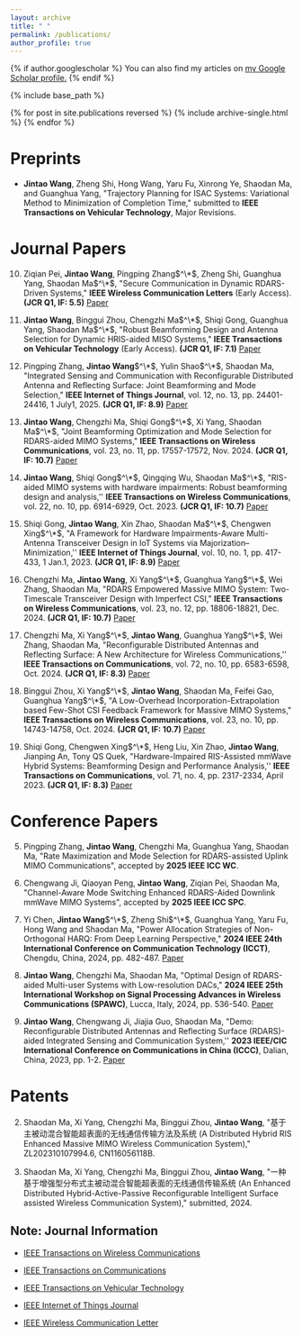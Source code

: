 ```yaml
---
layout: archive
title: " "
permalink: /publications/
author_profile: true
---
```


{% if author.googlescholar %}
  You can also find my articles on <u><a href="{{author.googlescholar}}">my Google Scholar profile</a>.</u>
{% endif %}

{% include base_path %}

{% for post in site.publications reversed %}
  {% include archive-single.html %}
{% endfor %}

# Preprints



- **Jintao Wang**, Zheng Shi, Hong Wang, Yaru Fu, Xinrong Ye, Shaodan Ma, and Guanghua Yang, "Trajectory Planning for ISAC Systems: Variational
Method to Minimization of Completion Time," submitted to **IEEE Transactions on Vehicular Technology**, Major Revisions. 






# Journal Papers

10. Ziqian Pei, **Jintao Wang**, Pingping Zhang$^\*$, Zheng Shi, Guanghua Yang, Shaodan Ma$^\*$, "Secure Communication in Dynamic RDARS-Driven Systems," **IEEE Wireless Communication Letters** (Early Access). **(JCR Q1, IF: 5.5)** [Paper](https://ieeexplore.ieee.org/document/11004011)

9. **Jintao Wang**, Binggui Zhou, Chengzhi Ma$^\*$, Shiqi Gong, Guanghua Yang, Shaodan Ma$^\*$, "Robust Beamforming Design and Antenna Selection for Dynamic HRIS-aided MISO Systems," **IEEE Transactions on Vehicular Technology** (Early Access).  **(JCR Q1, IF: 7.1)** [Paper](https://ieeexplore.ieee.org/abstract/document/10981669)

6. Pingping Zhang, **Jintao Wang**$^\*$, Yulin Shao$^\*$, Shaodan Ma, "Integrated Sensing and Communication with Reconfigurable Distributed Antenna and Reflecting Surface: Joint Beamforming and Mode Selection," **IEEE Internet of Things Journal**, vol. 12, no. 13, pp. 24401-24416, 1 July1, 2025. **(JCR Q1, IF: 8.9)** [Paper](https://ieeexplore.ieee.org/abstract/document/10938954)

8. **Jintao Wang**, Chengzhi Ma, Shiqi Gong$^\*$, Xi Yang, Shaodan Ma$^\*$, "Joint Beamforming Optimization and Mode Selection for RDARS-aided MIMO Systems," **IEEE Transactions on Wireless Communications**, vol. 23, no. 11, pp. 17557-17572, Nov. 2024. **(JCR Q1, IF: 10.7)** [Paper](https://ieeexplore.ieee.org/document/10705003)

7. **Jintao Wang**, Shiqi Gong$^\*$, Qingqing Wu, Shaodan Ma$^\*$, "RIS-aided MIMO systems with hardware impairments: Robust beamforming design and analysis,'' **IEEE Transactions on Wireless Communications**, vol. 22, no. 10, pp. 6914-6929, Oct. 2023. **(JCR Q1, IF: 10.7)** [Paper](https://ieeexplore.ieee.org/abstract/document/10056867)



5. Shiqi Gong, **Jintao Wang**, Xin Zhao, Shaodan Ma$^\*$, Chengwen Xing$^\*$, "A Framework for Hardware Impairments-Aware Multi-Antenna Transceiver Design in IoT Systems via Majorization–Minimization,'' **IEEE Internet of Things Journal**, vol. 10, no. 1, pp. 417-433, 1 Jan.1, 2023. **(JCR Q1, IF: 8.9)** [Paper](https://ieeexplore.ieee.org/abstract/document/9867975)

4. Chengzhi Ma, **Jintao Wang**, Xi Yang$^\*$, Guanghua Yang$^\*$, Wei Zhang, Shaodan Ma, "RDARS Empowered Massive MIMO System: Two-Timescale Transceiver Design with Imperfect CSI," **IEEE Transactions on Wireless Communications**, vol. 23, no. 12, pp. 18806-18821, Dec. 2024. **(JCR Q1, IF: 10.7)** [Paper](https://ieeexplore.ieee.org/document/10729705)

3. Chengzhi Ma, Xi Yang$^\*$, **Jintao Wang**, Guanghua Yang$^\*$, Wei Zhang, Shaodan Ma, "Reconfigurable Distributed Antennas and Reflecting Surface: A New Architecture for Wireless Communications,'' **IEEE Transactions on Communications**, vol. 72, no. 10, pp. 6583-6598, Oct. 2024. **(JCR Q1, IF: 8.3)** [Paper](https://ieeexplore.ieee.org/abstract/document/10530348)

2. Binggui Zhou, Xi Yang$^\*$, **Jintao Wang**, Shaodan Ma, Feifei Gao, Guanghua Yang$^\*$, "A Low-Overhead Incorporation-Extrapolation based Few-Shot CSI Feedback Framework for Massive MIMO Systems," **IEEE Transactions on Wireless Communications**, vol. 23, no. 10, pp. 14743-14758, Oct. 2024. **(JCR Q1, IF: 10.7)** [Paper](https://ieeexplore.ieee.org/document/10600118)

1. Shiqi Gong, Chengwen Xing$^\*$, Heng Liu, Xin Zhao, **Jintao Wang**, Jianping An, Tony QS Quek, "Hardware-Impaired RIS-Assisted mmWave Hybrid Systems: Beamforming Design and Performance Analysis,'' **IEEE Transactions on Communications**, vol. 71, no. 4, pp. 2317-2334, April 2023.  **(JCR Q1, IF: 8.3)** [Paper](https://ieeexplore.ieee.org/abstract/document/10034679) 


# Conference Papers

5. Pingping Zhang, **Jintao Wang**, Chengzhi Ma, Guanghua Yang, Shaodan Ma, "Rate Maximization and Mode Selection for RDARS-assisted Uplink MIMO Communications", accepted by **2025 IEEE ICC WC**.

4. Chengwang Ji, Qiaoyan Peng, **Jintao Wang**, Ziqian Pei, Shaodan Ma, "Channel-Aware Mode Switching Enhanced RDARS-Aided Downlink mmWave MIMO Systems", accepted by **2025 IEEE ICC SPC**.


3. Yi Chen, **Jintao Wang**$^\*$, Zheng Shi$^\*$, Guanghua Yang, Yaru Fu, Hong Wang and Shaodan Ma, "Power Allocation Strategies of Non-Orthogonal HARQ: From Deep Learning Perspective," **2024 IEEE 24th International Conference on Communication Technology (ICCT)**, Chengdu, China, 2024, pp. 482-487. [Paper](https://ieeexplore.ieee.org/document/10946464)

2. **Jintao Wang**, Chengzhi Ma, Shaodan Ma, "Optimal Design of RDARS-aided Multi-user Systems with Low-resolution DACs," **2024 IEEE 25th International Workshop on Signal Processing Advances in Wireless Communications (SPAWC)**, Lucca, Italy, 2024, pp. 536-540. [Paper](https://ieeexplore.ieee.org/document/10694127)

1.  **Jintao Wang**, Chengwang Ji, Jiajia Guo, Shaodan Ma, "Demo: Reconfigurable Distributed Antennas and Reflecting Surface (RDARS)-aided Integrated Sensing and Communication System,'' **2023 IEEE/CIC International Conference on Communications in China (ICCC)**, Dalian, China, 2023, pp. 1-2.  [Paper](https://ieeexplore.ieee.org/abstract/document/10233300)



# Patents

2. Shaodan Ma, Xi Yang, Chengzhi Ma, Binggui Zhou, **Jintao Wang**, "基于主被动混合智能超表面的无线通信传输方法及系统 (A Distributed Hybrid RIS Enhanced Massive MIMO Wireless Communication System)," ZL202310107994.6, CN116056118B.



1. Shaodan Ma, Xi Yang, Chengzhi Ma, Binggui Zhou, **Jintao Wang**, "一种基于增强型分布式主被动混合智能超表面的无线通信传输系统 (An Enhanced Distributed Hybrid-Active-Passive Reconfigurable Intelligent Surface assisted Wireless Communication System)," submitted, 2024. 

## Note: Journal Information

- [IEEE Transactions on Wireless Communications](https://www.letpub.com.cn/index.php?journalid=3428&page=journalapp&view=detail)

- [IEEE Transactions on Communications](https://www.letpub.com.cn/index.php?journalid=3372&page=journalapp&view=detail)

- [IEEE Transactions on Vehicular Technology](https://www.letpub.com.cn/index.php?journalid=3425&page=journalapp&view=detail)

- [IEEE Internet of Things Journal](https://www.letpub.com.cn/index.php?journalid=10193&page=journalapp&view=detail)

- [IEEE Wireless Communication Letter](https://www.letpub.com.cn/index.php?journalid=10241&page=journalapp&view=detail)








